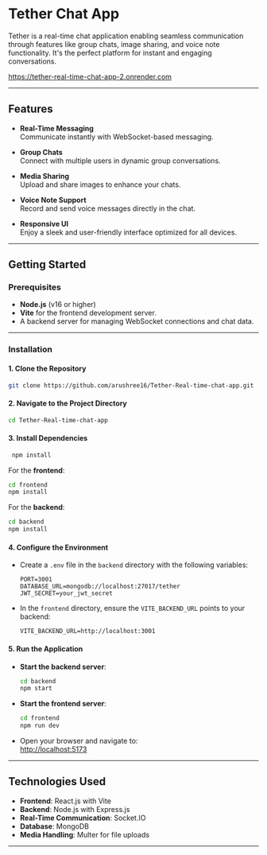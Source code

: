 # Tether Chat App  

Tether is a real-time chat application enabling seamless communication through features like group chats, image sharing, and voice note functionality. It's the perfect platform for instant and engaging conversations.  

https://tether-real-time-chat-app-2.onrender.com

---

## Features  

- **Real-Time Messaging**  
  Communicate instantly with WebSocket-based messaging.  

- **Group Chats**  
  Connect with multiple users in dynamic group conversations.  

- **Media Sharing**  
  Upload and share images to enhance your chats.  

- **Voice Note Support**  
  Record and send voice messages directly in the chat.  

- **Responsive UI**  
  Enjoy a sleek and user-friendly interface optimized for all devices.  

---

## Getting Started  

### Prerequisites  

- **Node.js** (v16 or higher)  
- **Vite** for the frontend development server.  
- A backend server for managing WebSocket connections and chat data.  

---

### Installation  

#### 1. Clone the Repository  
   ```bash  
   git clone https://github.com/arushree16/Tether-Real-time-chat-app.git  
   ```  

#### 2. Navigate to the Project Directory  
   ```bash  
   cd Tether-Real-time-chat-app  
   ```  

#### 3. Install Dependencies  
  ```bash  
   npm install  
   ``` 

For the **frontend**:  
   ```bash  
   cd frontend  
   npm install  
   ```  

For the **backend**:  
   ```bash  
   cd backend  
   npm install  
   ```  

#### 4. Configure the Environment  

- Create a `.env` file in the `backend` directory with the following variables:  
   ```env  
   PORT=3001  
   DATABASE_URL=mongodb://localhost:27017/tether  
   JWT_SECRET=your_jwt_secret  
   ```  

- In the `frontend` directory, ensure the `VITE_BACKEND_URL` points to your backend:  
   ```env  
   VITE_BACKEND_URL=http://localhost:3001  
   ```  

#### 5. Run the Application  

- **Start the backend server**:  
   ```bash  
   cd backend  
   npm start  
   ```  

- **Start the frontend server**:  
   ```bash  
   cd frontend  
   npm run dev  
   ```  

- Open your browser and navigate to:  
   [http://localhost:5173](http://localhost:5173)  

---

## Technologies Used  

- **Frontend**: React.js with Vite  
- **Backend**: Node.js with Express.js  
- **Real-Time Communication**: Socket.IO  
- **Database**: MongoDB  
- **Media Handling**: Multer for file uploads  

---
